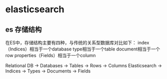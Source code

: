 
# elasticsearch

## es 存储结构

在ES中，存储结构主要有四种，与传统的关系型数据库对比如下： 
index（Indices）相当于一个database 
type相当于一个table 
document相当于一个row 
properties（Fields）相当于一个column

Relational DB -> Databases -> Tables -> Rows -> Columns 
Elasticsearch -> Indices -> Types -> Documents -> Fields